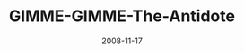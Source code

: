 ---
layout: music 
title: "GIMME-GIMME-The-Antidote"
series: "GIMME GIMME"
date: 2008-11-17 
description: "The antidote to an attitude of entitlement is the discipline of gratitude. In this talk, Brian Tome discusses how we can build disciplined gratitude into our lives."
audio: "http://s3.amazonaws.com/crossroadsaudiomessages/GIMMEGIMME3.mp3"
audio-duration: "36:07"
---